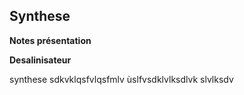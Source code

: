 ## Synthese

**Notes présentation**

**Desalinisateur**

synthese
sdkvklqsfvlqsfmlv
ùslfvsdklvlksdlvk
slvlksdv
